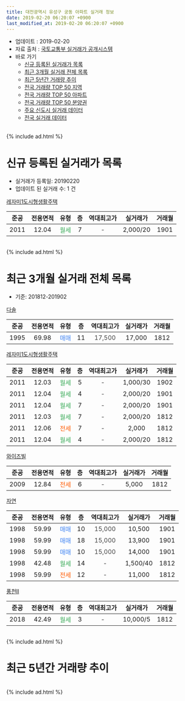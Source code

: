 ```yaml
---
title: 대전광역시 유성구 궁동 아파트 실거래 정보
date: 2019-02-20 06:20:07 +0900
last_modified_at: 2019-02-20 06:20:07 +0900
---
```


* 업데이트 : 2019-02-20
* 자료 출처 : [국토교통부 실거래가 공개시스템](http://rt.molit.go.kr)
* 바로 가기
    * [신규 등록된 실거래가 목록](#신규-등록된-실거래가-목록)
    * [최근 3개월 실거래 전체 목록](#최근-3개월-실거래-전체-목록)
    * [최근 5년간 거래량 추이](#최근-5년간-거래량-추이)
    * [전국 거래량 TOP 50 지역](https://inasie.github.io/apt-trade-info/최근-3개월-전국에서-가장-거래가-많이-발생한-지역)
    * [전국 거래량 TOP 50 아파트](https://inasie.github.io/apt-trade-info/최근-3개월-전국에서-가장-거래가-많이-발생한-아파트)
    * [전국 거래량 TOP 50 분양권](https://inasie.github.io/apt-trade-info/최근-3개월-전국에서-가장-거래가-많이-발생한-분양권)
    * [주요 신도시 실거래 데이터](https://inasie.github.io/apt-trade-info/주요-신도시)
    * [전국 실거래 데이터](https://inasie.github.io/apt-trade-info/전국)
<br>
{% include ad.html %}
<br>

# 신규 등록된 실거래가 목록
* 실거래가 등록일: 20190220
* 업데이트 된 실거래 수: 1 건


[레자미1도시형생활주택](https://search.naver.com/search.naver?query=%EB%8C%80%EC%A0%84%EA%B4%91%EC%97%AD%EC%8B%9C+%EC%9C%A0%EC%84%B1%EA%B5%AC+%EA%B6%81%EB%8F%99+%EB%A0%88%EC%9E%90%EB%AF%B81%EB%8F%84%EC%8B%9C%ED%98%95%EC%83%9D%ED%99%9C%EC%A3%BC%ED%83%9D)

|준공|전용면적|유형|층|역대최고가|실거래가|거래월|
|:---:|:---:|:---:|:---:|:---:|:---:|:---:|
|2011|12.04|<span style="color:#34a853">월세</span>|7|<span style="color:#444444">-</span>|2,000/20|1901|


<br>
{% include ad.html %}
<br>

# 최근 3개월 실거래 전체 목록
* 기준: 201812-201902


[다솔](https://search.naver.com/search.naver?query=%EB%8C%80%EC%A0%84%EA%B4%91%EC%97%AD%EC%8B%9C+%EC%9C%A0%EC%84%B1%EA%B5%AC+%EA%B6%81%EB%8F%99+%EB%8B%A4%EC%86%94)

|준공|전용면적|유형|층|역대최고가|실거래가|거래월|
|:---:|:---:|:---:|:---:|:---:|:---:|:---:|
|1995|69.98|<span style="color:#4285f3">매매</span>|11|<span style="color:#444444">17,500</span>|17,000|1812|

[레자미1도시형생활주택](https://search.naver.com/search.naver?query=%EB%8C%80%EC%A0%84%EA%B4%91%EC%97%AD%EC%8B%9C+%EC%9C%A0%EC%84%B1%EA%B5%AC+%EA%B6%81%EB%8F%99+%EB%A0%88%EC%9E%90%EB%AF%B81%EB%8F%84%EC%8B%9C%ED%98%95%EC%83%9D%ED%99%9C%EC%A3%BC%ED%83%9D)

|준공|전용면적|유형|층|역대최고가|실거래가|거래월|
|:---:|:---:|:---:|:---:|:---:|:---:|:---:|
|2011|12.03|<span style="color:#34a853">월세</span>|5|<span style="color:#444444">-</span>|1,000/30|1902|
|2011|12.04|<span style="color:#34a853">월세</span>|4|<span style="color:#444444">-</span>|2,000/20|1901|
|2011|12.04|<span style="color:#34a853">월세</span>|7|<span style="color:#444444">-</span>|2,000/20|1901|
|2011|12.03|<span style="color:#34a853">월세</span>|7|<span style="color:#444444">-</span>|2,000/20|1812|
|2011|12.06|<span style="color:#ff5a00">전세</span>|7|<span style="color:#444444">-</span>|2,000|1812|
|2011|12.04|<span style="color:#34a853">월세</span>|4|<span style="color:#444444">-</span>|2,000/20|1812|

[와이즈빌](https://search.naver.com/search.naver?query=%EB%8C%80%EC%A0%84%EA%B4%91%EC%97%AD%EC%8B%9C+%EC%9C%A0%EC%84%B1%EA%B5%AC+%EA%B6%81%EB%8F%99+%EC%99%80%EC%9D%B4%EC%A6%88%EB%B9%8C)

|준공|전용면적|유형|층|역대최고가|실거래가|거래월|
|:---:|:---:|:---:|:---:|:---:|:---:|:---:|
|2009|12.84|<span style="color:#ff5a00">전세</span>|6|<span style="color:#444444">-</span>|5,000|1812|

[자연](https://search.naver.com/search.naver?query=%EB%8C%80%EC%A0%84%EA%B4%91%EC%97%AD%EC%8B%9C+%EC%9C%A0%EC%84%B1%EA%B5%AC+%EA%B6%81%EB%8F%99+%EC%9E%90%EC%97%B0)

|준공|전용면적|유형|층|역대최고가|실거래가|거래월|
|:---:|:---:|:---:|:---:|:---:|:---:|:---:|
|1998|59.99|<span style="color:#4285f3">매매</span>|10|<span style="color:#444444">15,000</span>|10,500|1901|
|1998|59.99|<span style="color:#4285f3">매매</span>|18|<span style="color:#444444">15,000</span>|13,900|1901|
|1998|59.99|<span style="color:#4285f3">매매</span>|10|<span style="color:#444444">15,000</span>|14,000|1901|
|1998|42.48|<span style="color:#34a853">월세</span>|14|<span style="color:#444444">-</span>|1,500/40|1812|
|1998|59.99|<span style="color:#ff5a00">전세</span>|12|<span style="color:#444444">-</span>|11,000|1812|

[풍천II](https://search.naver.com/search.naver?query=%EB%8C%80%EC%A0%84%EA%B4%91%EC%97%AD%EC%8B%9C+%EC%9C%A0%EC%84%B1%EA%B5%AC+%EA%B6%81%EB%8F%99+%ED%92%8D%EC%B2%9CII)

|준공|전용면적|유형|층|역대최고가|실거래가|거래월|
|:---:|:---:|:---:|:---:|:---:|:---:|:---:|
|2018|42.49|<span style="color:#34a853">월세</span>|3|<span style="color:#444444">-</span>|10,000/5|1812|


<br>
{% include ad.html %}
<br>

# 최근 5년간 거래량 추이


<div style="width:100%;">
    <canvas id="deal_progress" height="200"></canvas>
</div>

<script>
new Chart(document.getElementById("deal_progress"), {
    type: 'line',
    data: {
        labels: ['201402','201403','201404','201405','201406','201407','201408','201409','201410','201411','201412','201501','201502','201503','201504','201505','201506','201507','201508','201509','201510','201511','201512','201601','201602','201603','201604','201605','201606','201607','201608','201609','201610','201611','201612','201701','201702','201703','201704','201705','201706','201707','201708','201709','201710','201711','201712','201801','201802','201803','201804','201805','201806','201807','201808','201809','201810','201811','201812','201901','201902'],
        datasets: [{
            label: '매매',
            pointRadius: 1,
            data: [2, 2, 1, 0, 2, 4, 3, 3, 2, 1, 2, 6, 4, 2, 3, 3, 1, 1, 2, 3, 2, 4, 0, 1, 3, 6, 4, 1, 2, 2, 0, 1, 2, 4, 3, 3, 2, 5, 2, 0, 7, 3, 1, 0, 1, 0, 3, 2, 2, 2, 0, 2, 2, 3, 0, 1, 2, 1, 1, 3, 0],
            borderColor: "rgba(255, 201, 14, 1)",
            backgroundColor: "rgba(255, 201, 14, 0.5)",
            fill: false,
            lineTension: 0
        },{
            label: '전월세',
            pointRadius: 1,
            data: [2, 1, 1, 1, 2, 3, 4, 1, 4, 7, 11, 2, 3, 1, 1, 0, 4, 5, 3, 2, 2, 0, 6, 6, 1, 2, 2, 2, 2, 1, 1, 1, 2, 2, 0, 3, 2, 2, 0, 2, 7, 3, 0, 1, 1, 5, 9, 7, 3, 3, 0, 4, 9, 3, 6, 1, 3, 4, 7, 2, 1],
            borderColor: "rgba(0, 141, 185, 1)",
            backgroundColor: "rgba(0, 141, 185, 0.5)",
            fill: false,
            lineTension: 0
        }
        ]
    },
    options: {
        responsive: true,
        title: {
            display: false
        },
        tooltips: {
            mode: 'index',
            intersect: false
        },
        hover: {
            mode: 'nearest',
            intersect: true
        },
        scales: {
            xAxes: [{
                display: true,
                scaleLabel: {
                    display: true,
                    labelString: '년/월'
                }
            }],
            yAxes: [{
                display: true,
                ticks: {
                    suggestedMin: 0,
                },
                scaleLabel: {
                    display: true,
                    labelString: '실거래 수'
                }
            }]
        }
    }
});

</script>


<br>
{% include ad.html %}
<br>

